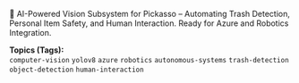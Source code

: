 🎨 AI-Powered Vision Subsystem for Pickasso – Automating Trash Detection, Personal Item Safety, and Human Interaction. Ready for Azure and Robotics Integration.

**Topics (Tags):**  
`computer-vision` `yolov8` `azure` `robotics` `autonomous-systems` `trash-detection` `object-detection` `human-interaction`
